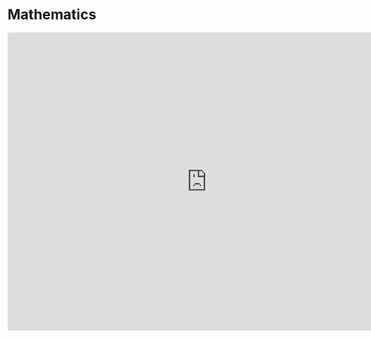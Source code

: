 <h1> Mathematics </h1>

<iframe src="https://www.geogebra.org/classic/pzjc6ruz?embed" width="800" height="600" allowfullscreen style="border: 1px solid #e4e4e4;border-radius: 4px;" frameborder="0"></iframe>
